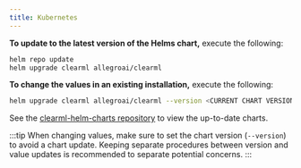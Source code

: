 ```yaml
---
title: Kubernetes
---
```



**To update to the latest version of the Helms chart,** execute the following:

```bash
helm repo update
helm upgrade clearml allegroai/clearml
```

**To change the values in an existing installation,** execute the following:

```bash
helm upgrade clearml allegroai/clearml --version <CURRENT CHART VERSION> -f custom_values.yaml
```

See the [clearml-helm-charts repository](https://github.com/allegroai/clearml-helm-charts/tree/main/charts/clearml#local-environment) 
to view the up-to-date charts. 

:::tip
When changing values, make sure to set the chart version (`--version`) to avoid a chart update. Keeping separate procedures 
between version and value updates is recommended to separate potential concerns.
:::
